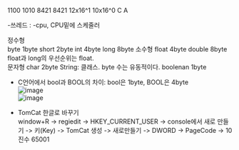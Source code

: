 1100 1010
8421 8421
12x16^1 10x16^0
C    A 

-쓰레드 : 
-cpu, CPU밑에 스케줄러

정수형  
byte 1byte
short 2byte 
int 4byte
long 8byte
소수형
float 4byte
double 8byte
float과 long의 우선순위는 float.  
문자형
char 2byte
String: 클래스. byte 수는 유동적이다.
boolenan 1byte
* C언어에서 bool과 BOOL의 차이: bool은 1byte, BOOL은 4byte    
![image](https://user-images.githubusercontent.com/63652571/166619376-d46b8c64-bb15-4e47-a537-c9ae66e8d7ab.png)  
![image](https://user-images.githubusercontent.com/63652571/166619393-d7ddefa9-3806-422c-946b-2f8571bdd840.png)  

- TomCat 한글로 바꾸기  
window+R -> regiedit -> HKEY_CURRENT_USER -> console에서 새로 만들기 -> 키(Key) -> TomCat 생성 -> 새로만들기 -> DWORD -> PageCode -> 10진수 65001  
